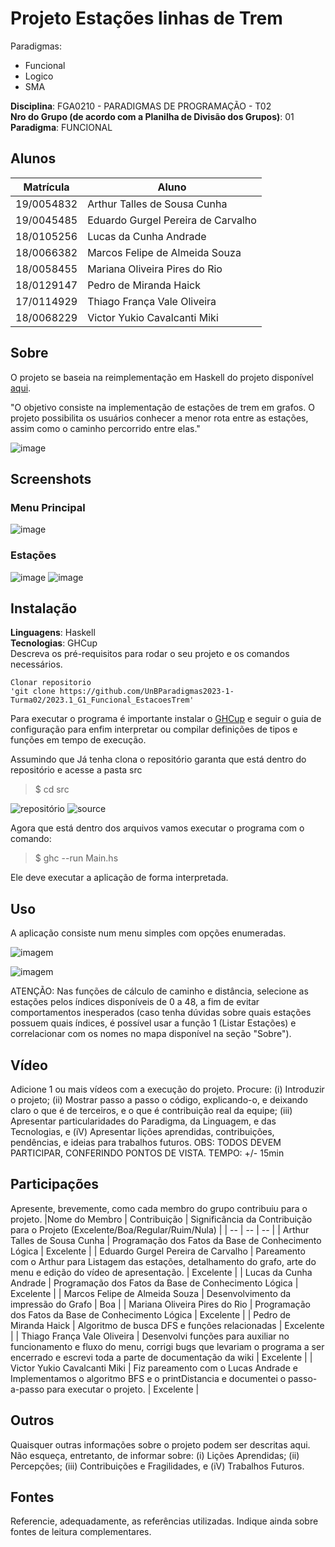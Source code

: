 # Projeto Estações linhas de Trem

Paradigmas:

- Funcional
- Logico
- SMA

**Disciplina**: FGA0210 - PARADIGMAS DE PROGRAMAÇÃO - T02 <br>
**Nro do Grupo (de acordo com a Planilha de Divisão dos Grupos)**: 01<br>
**Paradigma**: FUNCIONAL<br>

## Alunos

| Matrícula  | Aluno                              |
| ---------- | ---------------------------------- |
| 19/0054832 | Arthur Talles de Sousa Cunha       |
| 19/0045485 | Eduardo Gurgel Pereira de Carvalho |
| 18/0105256 | Lucas da Cunha Andrade             |
| 18/0066382 | Marcos Felipe de Almeida Souza     |
| 18/0058455 | Mariana Oliveira Pires do Rio      |
| 18/0129147 | Pedro de Miranda Haick             |
| 17/0114929 | Thiago França Vale Oliveira        |
| 18/0068229 | Victor Yukio Cavalcanti Miki       |

## Sobre

O projeto se baseia na reimplementação em Haskell do projeto disponível [aqui](https://github.com/projeto-de-algoritmos/Grafos1_Trem).

"O objetivo consiste na implementação de estações de trem em grafos. O projeto possibilita os usuários conhecer a menor rota entre as estações, assim como o caminho percorrido entre elas."

![image](./assets/metroLisboa.jpg)

## Screenshots

### Menu Principal

![image](./assets/menu.png)

### Estações

![image](https://user-images.githubusercontent.com/51385738/236109518-5e637a38-20b9-4208-89f2-c5cbcd41f0e0.png)
![image](https://user-images.githubusercontent.com/51385738/236109571-d3c8114c-ce14-4e35-9337-b6baf98081b9.png)

## Instalação

**Linguagens**: Haskell<br>
**Tecnologias**: GHCup<br>
Descreva os pré-requisitos para rodar o seu projeto e os comandos necessários.

```
Clonar repositorio
'git clone https://github.com/UnBParadigmas2023-1-Turma02/2023.1_G1_Funcional_EstacoesTrem'
```

Para executar o programa é importante instalar o [GHCup](https://www.haskell.org/ghcup/) e seguir o guia de configuração para enfim interpretar ou compilar definições de tipos e funções em tempo de execução.

Assumindo que Já tenha clona o repositório garanta que está dentro do repositório e acesse a pasta src

> $ cd src

![repositório](./assets/repositorio.png)
![source](./assets/source.png)

Agora que está dentro dos arquivos vamos executar o programa com o comando:

> $ ghc --run Main.hs

Ele deve executar a aplicação de forma interpretada.

<!-- ![repositório](./assets/executar.png)

Por fim, digite a função principal do arquivo digitando o comando:

> $ ghci> main

Uma vez que seguir esses passos basta selecionar as ações que desejar e brincar com as estações de trem.

![repositório](./assets/selecionar.png)

Para sair digite "7" para selecionar a opção de saida e prossiga com o comando:

> $ :q

para sair do interpretador interativo GHCi. -->

## Uso

A aplicação consiste num menu simples com opções enumeradas.

![imagem](./assets/menu.png)

![imagem](./assets/estacoes.png)

ATENÇÃO: Nas funções de cálculo de caminho e distância, selecione as estações pelos índices disponíveis de 0 a 48, a fim de evitar comportamentos inesperados (caso tenha dúvidas sobre quais estações possuem quais índices, é possível usar a função 1 (Listar Estações) e correlacionar com os nomes no mapa disponível na seção "Sobre").

## Vídeo

Adicione 1 ou mais vídeos com a execução do projeto.
Procure:
(i) Introduzir o projeto;
(ii) Mostrar passo a passo o código, explicando-o, e deixando claro o que é de terceiros, e o que é contribuição real da equipe;
(iii) Apresentar particularidades do Paradigma, da Linguagem, e das Tecnologias, e
(iV) Apresentar lições aprendidas, contribuições, pendências, e ideias para trabalhos futuros.
OBS: TODOS DEVEM PARTICIPAR, CONFERINDO PONTOS DE VISTA.
TEMPO: +/- 15min

## Participações

Apresente, brevemente, como cada membro do grupo contribuiu para o projeto.
|Nome do Membro | Contribuição | Significância da Contribuição para o Projeto (Excelente/Boa/Regular/Ruim/Nula) |
| -- | -- | -- |
| Arthur Talles de Sousa Cunha | Programação dos Fatos da Base de Conhecimento Lógica | Excelente |
| Eduardo Gurgel Pereira de Carvalho | Pareamento com o Arthur para Listagem das estações, detalhamento do grafo, arte do menu e edição do vídeo de apresentação. | Excelente |
| Lucas da Cunha Andrade | Programação dos Fatos da Base de Conhecimento Lógica | Excelente |
| Marcos Felipe de Almeida Souza | Desenvolvimento da impressão do Grafo | Boa |
| Mariana Oliveira Pires do Rio | Programação dos Fatos da Base de Conhecimento Lógica | Excelente |
| Pedro de Miranda Haick | Algoritmo de busca DFS e funções relacionadas | Excelente |
| Thiago França Vale Oliveira | Desenvolvi funções para auxiliar no funcionamento e fluxo do menu, corrigi bugs que levariam o programa a ser encerrado e escrevi toda a parte de documentação da wiki | Excelente |
| Victor Yukio Cavalcanti Miki | Fiz pareamento com o Lucas Andrade e Implementamos o algoritmo BFS e o printDistancia e documentei o passo-a-passo para executar o projeto. | Excelente |

## Outros

Quaisquer outras informações sobre o projeto podem ser descritas aqui. Não esqueça, entretanto, de informar sobre:
(i) Lições Aprendidas;
(ii) Percepções;
(iii) Contribuições e Fragilidades, e
(iV) Trabalhos Futuros.

## Fontes

Referencie, adequadamente, as referências utilizadas.
Indique ainda sobre fontes de leitura complementares.
